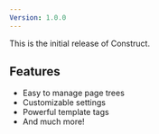 ```yaml
---
Version: 1.0.0
---
```


This is the initial release of Construct.

## Features

- Easy to manage page trees
- Customizable settings
- Powerful template tags
- And much more!
